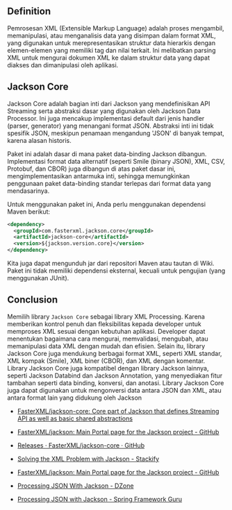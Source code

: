 ## Definition

Pemrosesan XML (Extensible Markup Language) adalah proses mengambil, memanipulasi, atau menganalisis data yang disimpan dalam format XML, yang digunakan untuk merepresentasikan struktur data hierarkis dengan elemen-elemen yang memiliki tag dan nilai terkait. Ini melibatkan parsing XML untuk mengurai dokumen XML ke dalam struktur data yang dapat diakses dan dimanipulasi oleh aplikasi.

## Jackson Core

Jackson Core adalah bagian inti dari Jackson yang mendefinisikan API Streaming serta abstraksi dasar yang digunakan oleh Jackson Data Processor. Ini juga mencakup implementasi default dari jenis handler (parser, generator) yang menangani format JSON. Abstraksi inti ini tidak spesifik JSON, meskipun penamaan mengandung 'JSON' di banyak tempat, karena alasan historis.

Paket ini adalah dasar di mana paket data-binding Jackson dibangun. Implementasi format data alternatif (seperti Smile (binary JSON), XML, CSV, Protobuf, dan CBOR) juga dibangun di atas paket dasar ini, mengimplementasikan antarmuka inti, sehingga memungkinkan penggunaan paket data-binding standar terlepas dari format data yang mendasarinya.

Untuk menggunakan paket ini, Anda perlu menggunakan dependensi Maven berikut:
```xml
<dependency>
  <groupId>com.fasterxml.jackson.core</groupId>
  <artifactId>jackson-core</artifactId>
  <version>${jackson.version.core}</version>
</dependency>
```
Kita juga dapat mengunduh jar dari repositori Maven atau tautan di Wiki. Paket ini tidak memiliki dependensi eksternal, kecuali untuk pengujian (yang menggunakan JUnit).

## Conclusion
Memilih library `Jackson Core` sebagai library XML Processing. Karena memberikan kontrol penuh dan fleksibilitas kepada developer untuk memproses XML sesuai dengan kebutuhan aplikasi. Developer dapat menentukan bagaimana cara mengurai, memvalidasi, mengubah, atau memanipulasi data XML dengan mudah dan efisien. Selain itu, library Jackson Core juga mendukung berbagai format XML, seperti XML standar, XML kompak (Smile), XML biner (CBOR), dan XML dengan komentar. Library Jackson Core juga kompatibel dengan library Jackson lainnya, seperti Jackson Databind dan Jackson Annotation, yang menyediakan fitur tambahan seperti data binding, konversi, dan anotasi. Library Jackson Core juga dapat digunakan untuk mengonversi data antara JSON dan XML, atau antara format lain yang didukung oleh Jackson

- [FasterXML/jackson-core: Core part of Jackson that defines Streaming API as well as basic shared abstractions](https://github.com/FasterXML/jackson-core)

- [FasterXML/jackson: Main Portal page for the Jackson project - GitHub](https://github.com/FasterXML/jackson)

- [Releases · FasterXML/jackson-core · GitHub](https://github.com/FasterXML/jackson-core/releases)

- [Solving the XML Problem with Jackson - Stackify](https://stackify.com/java-xml-jackson/)

- [FasterXML/jackson: Main Portal page for the Jackson project - GitHub](https://github.com/FasterXML/jackson)

- [Processing JSON With Jackson - DZone](https://dzone.com/articles/processing-json-with-jackson)

- [Processing JSON with Jackson - Spring Framework Guru](https://springframework.guru/processing-json-jackson/)